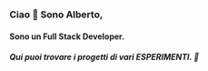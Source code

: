 ### Ciao 👋 Sono Alberto, 

#### Sono un Full Stack Developer. 

##### Qui puoi trovare i progetti di vari *ESPERIMENTI.*   :robot:
